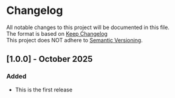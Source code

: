 # Changelog
All notable changes to this project will be documented in this file.\
The format is based on [Keep Changelog](https://keepachangelog.com/en/1.0.0/)\
This project does NOT adhere to [Semantic Versioning](https://semver.org/spec/v2.0.0.html).

## [1.0.0] - October 2025

### Added

- This is the first release